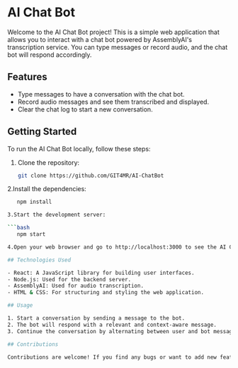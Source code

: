 # AI Chat Bot

Welcome to the AI Chat Bot project! This is a simple web application that allows you to interact with a chat bot powered by AssemblyAI's transcription service. You can type messages or record audio, and the chat bot will respond accordingly.

## Features

- Type messages to have a conversation with the chat bot.
- Record audio messages and see them transcribed and displayed.
- Clear the chat log to start a new conversation.

## Getting Started

To run the AI Chat Bot locally, follow these steps:

1. Clone the repository:

   ```bash
   git clone https://github.com/GIT4MR/AI-ChatBot

2.Install the dependencies:

```bash
   npm install

3.Start the development server:

```bash
   npm start

4.Open your web browser and go to http://localhost:3000 to see the AI Chat Bot in action.

## Technologies Used

- React: A JavaScript library for building user interfaces.
- Node.js: Used for the backend server.
- AssemblyAI: Used for audio transcription.
- HTML & CSS: For structuring and styling the web application.

## Usage

1. Start a conversation by sending a message to the bot.
2. The bot will respond with a relevant and context-aware message.
3. Continue the conversation by alternating between user and bot messages.

## Contributions

Contributions are welcome! If you find any bugs or want to add new features, feel free to open an issue or submit a pull request.




